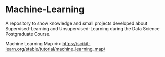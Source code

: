 # Machine-Learning
A repository to show knowledge and small projects developed about Supervised-Learning and Unsupervised-Learning during the Data Science Postgraduate Course.


Machine Learning Map =>> https://scikit-learn.org/stable/tutorial/machine_learning_map/
